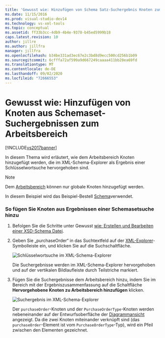 ```yaml
---
title: 'Gewusst wie: Hinzufügen von Schema Satz-Suchergebnis Knoten zum Arbeitsbereich | Microsoft-Dokumentation'
ms.date: 11/15/2016
ms.prod: visual-studio-dev14
ms.technology: vs-xml-tools
ms.topic: conceptual
ms.assetid: ff33b3cc-4db9-4b4e-9378-b45ed5999b18
caps.latest.revision: 10
author: jillre
ms.author: jillfra
manager: jillfra
ms.openlocfilehash: b34be331ad3ec67e2c3bd8d9ecc500cd256b1b09
ms.sourcegitcommit: 6cfffa72af599a9d667249caaaa411bb28ea69fd
ms.translationtype: MT
ms.contentlocale: de-DE
ms.lasthandoff: 09/02/2020
ms.locfileid: "72666553"
---
```

# <a name="how-to-add-schema-set-search-result-nodes-to-the-workspace"></a>Gewusst wie: Hinzufügen von Knoten aus Schemaset-Suchergebnissen zum Arbeitsbereich
[!INCLUDE[vs2017banner](../includes/vs2017banner.md)]

In diesem Thema wird erläutert, wie dem Arbeitsbereich Knoten hinzugefügt werden, die im XML-Schema-Explorer als Ergebnis einer Schlüsselwortsuche hervorgehoben sind.

> [!NOTE]
> Dem [Arbeitsbereich](../xml-tools/xml-schema-designer-workspace.md) können nur globale Knoten hinzugefügt werden.

 In diesem Beispiel wird das Beispiel-Bestell [Schema](../xml-tools/sample-xsd-file-purchase-order-schema.md)verwendet.

### <a name="to-add-schema-set-result-nodes"></a>So fügen Sie Knoten aus Ergebnissen einer Schemasetsuche hinzu

1. Befolgen Sie die Schritte unter Gewusst [wie: Erstellen und Bearbeiten einer XSD-Schema Datei](../xml-tools/how-to-create-and-edit-an-xsd-schema-file.md).

2. Geben Sie „purchaseOrder“ in das Suchtextfeld auf der [XML-Explorer](../xml-tools/xml-schema-explorer.md)-Symbolleiste ein, und klicken Sie auf die Suchschaltfläche.

     ![Schlüsselwortsuche im XML-Schema-Explorer](../xml-tools/media/schemaexplorersearch.gif "SchemaExplorerSearch")

     Die Suchergebnisse werden im XML-Schema-Explorer hervorgehoben und auf der vertikalen Bildlaufleiste durch Teilstriche markiert.

3. Fügen Sie die Suchergebnisse dem Arbeitsbereich hinzu, indem Sie im Bereich mit der Ergebniszusammenfassung auf die Schaltfläche **Hervorgehobene Knoten zu Arbeitsbereich hinzufügen** klicken.

     ![Suchergebnis im XML-Schema-Explorer](../xml-tools/media/schemaexplorersearchresult.gif "SchemaExplorerSearchResult")

     Der `purchaseOrder`-Knoten und der `PurchaseOrderType`-Knoten werden nebeneinander auf der Entwurfsoberfläche der [Diagrammansicht](../xml-tools/graph-view.md) angezeigt. Da die zwei Knoten miteinander verknüpft sind (das `purchaseOrder`-Element ist vom `PurchaseOrderType`-Typ), wird ein Pfeil zwischen den Elementen gezeichnet.
